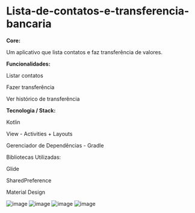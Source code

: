 # Lista-de-contatos-e-transferencia-bancaria

<b>Core:</b>

Um aplicativo que lista contatos e faz transferência de valores.

<b>Funcionalidades:</b>

Listar contatos

Fazer transferência

Ver histórico de transferência

<b>Tecnologia / Stack:</b>

Kotlin

View - Activities + Layouts

Gerenciador de Dependências - Gradle

Bibliotecas Utilizadas:

Glide

SharedPreference

Material Design

![image](https://user-images.githubusercontent.com/16392300/120024866-30e9f180-bfc6-11eb-8fb8-ef07b63a2d97.png)
![image](https://user-images.githubusercontent.com/16392300/120024959-524add80-bfc6-11eb-8902-c4d3f2659d20.png)
![image](https://user-images.githubusercontent.com/16392300/120024990-6098f980-bfc6-11eb-9e7c-676c4556f3d7.png)
![image](https://user-images.githubusercontent.com/16392300/120025076-845c3f80-bfc6-11eb-98ac-59778750f0b6.png)

